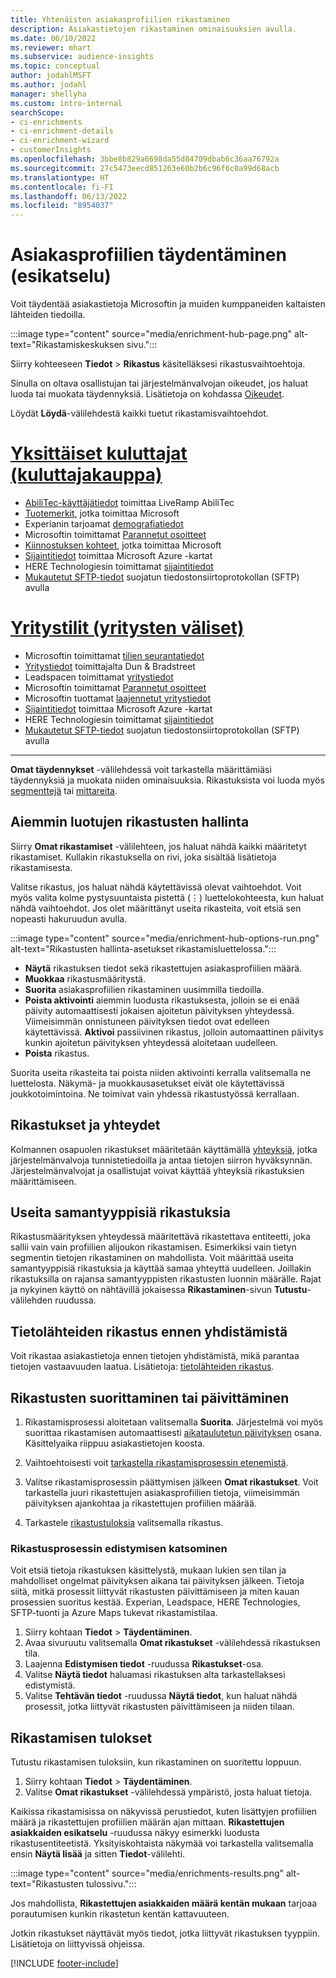 ```yaml
---
title: Yhtenäisten asiakasprofiilien rikastaminen
description: Asiakastietojen rikastaminen ominaisuuksien avulla.
ms.date: 06/10/2022
ms.reviewer: mhart
ms.subservice: audience-insights
ms.topic: conceptual
author: jodahlMSFT
ms.author: jodahl
manager: shellyha
ms.custom: intro-internal
searchScope:
- ci-enrichments
- ci-enrichment-details
- ci-enrichment-wizard
- customerInsights
ms.openlocfilehash: 3bbe8b829a6698da55d84709dbab6c36aa76792a
ms.sourcegitcommit: 27c5473eecd851263e60b2b6c96f6c0a99d68acb
ms.translationtype: HT
ms.contentlocale: fi-FI
ms.lasthandoff: 06/13/2022
ms.locfileid: "8954037"
---
```

# <a name="enrichment-for-customer-profiles-preview"></a>Asiakasprofiilien täydentäminen (esikatselu)

Voit täydentää asiakastietoja Microsoftin ja muiden kumppaneiden kaltaisten lähteiden tiedoilla.

:::image type="content" source="media/enrichment-hub-page.png" alt-text="Rikastamiskeskuksen sivu.":::

Siirry kohteeseen **Tiedot** > **Rikastus** käsitelläksesi rikastusvaihtoehtoja.  

Sinulla on oltava osallistujan tai järjestelmänvalvojan oikeudet, jos haluat luoda tai muokata täydennyksiä. Lisätietoja on kohdassa [Oikeudet](permissions.md).

Löydät **Löydä**-välilehdestä kaikki tuetut rikastamisvaihtoehdot.

# <a name="individual-consumers-b-to-c"></a>[Yksittäiset kuluttajat (kuluttajakauppa)](#tab/b2c)

- [AbiliTec-käyttäjätiedot](enrichment-liveramp.md) toimittaa LiveRamp AbiliTec
- [Tuotemerkit](enrichment-microsoft.md), jotka toimittaa Microsoft
- Experianin tarjoamat [demografiatiedot](enrichment-experian.md)
- Microsoftin toimittamat [Parannetut osoitteet](enrichment-enhanced-addresses.md)
- [Kiinnostuksen kohteet](enrichment-microsoft.md), jotka toimittaa Microsoft
- [Sijaintitiedot](enrichment-azure-maps.md) toimittaa Microsoft Azure -kartat
- HERE Technologiesin toimittamat [sijaintitiedot](enrichment-here.md)
- [Mukautetut SFTP-tiedot](enrichment-SFTP-custom-import.md) suojatun tiedostonsiirtoprotokollan (SFTP) avulla

# <a name="business-accounts-b-to-b"></a>[Yritystilit (yritysten väliset)](#tab/b2b)

- Microsoftin toimittamat [tilien seurantatiedot](enrichment-office.md)
- [Yritystiedot](enrichment-dnb.md) toimittajalta Dun & Bradstreet
- Leadspacen toimittamat [yritystiedot](enrichment-leadspace.md)
- Microsoftin toimittamat [Parannetut osoitteet](enrichment-enhanced-addresses.md)
- Microsoftin tuottamat [laajennetut yritystiedot](enrichment-enhanced-company-data.md)
- [Sijaintitiedot](enrichment-azure-maps.md) toimittaa Microsoft Azure -kartat
- HERE Technologiesin toimittamat [sijaintitiedot](enrichment-here.md)
- [Mukautetut SFTP-tiedot](enrichment-SFTP-custom-import.md) suojatun tiedostonsiirtoprotokollan (SFTP) avulla

---

**Omat täydennykset** -välilehdessä voit tarkastella määrittämiäsi täydennyksiä ja muokata niiden ominaisuuksia. Rikastuksista voi luoda myös [segmenttejä](segments.md) tai [mittareita](measures.md).

## <a name="manage-existing-enrichments"></a>Aiemmin luotujen rikastusten hallinta

Siirry **Omat rikastamiset** -välilehteen, jos haluat nähdä kaikki määritetyt rikastamiset. Kullakin rikastuksella on rivi, joka sisältää lisätietoja rikastamisesta.

Valitse rikastus, jos haluat nähdä käytettävissä olevat vaihtoehdot. Voit myös valita kolme pystysuuntaista pistettä (&vellip;) luettelokohteesta, kun haluat nähdä vaihtoehdot. Jos olet määrittänyt useita rikasteita, voit etsiä sen nopeasti hakuruudun avulla.

:::image type="content" source="media/enrichment-hub-options-run.png" alt-text="Rikastusten hallinta-asetukset rikastamisluettelossa.":::

- **Näytä** rikastuksen tiedot sekä rikastettujen asiakasprofiilien määrä.
- **Muokkaa** rikastusmääritystä.
- **Suorita** asiakasprofiilien rikastaminen uusimmilla tiedoilla.
- **Poista aktivointi** aiemmin luodusta rikastuksesta, jolloin se ei enää päivity automaattisesti jokaisen ajoitetun päivityksen yhteydessä. Viimeisimmän onnistuneen päivityksen tiedot ovat edelleen käytettävissä. **Aktivoi** passiivinen rikastus, jolloin automaattinen päivitys kunkin ajoitetun päivityksen yhteydessä aloitetaan uudelleen.
- **Poista** rikastus.

Suorita useita rikasteita tai poista niiden aktivointi kerralla valitsemalla ne luettelosta. Näkymä- ja muokkausasetukset eivät ole käytettävissä joukkotoimintoina. Ne toimivat vain yhdessä rikastustyössä kerrallaan.

## <a name="enrichments-and-connections"></a>Rikastukset ja yhteydet

Kolmannen osapuolen rikastukset määritetään käyttämällä [yhteyksiä](connections.md), jotka järjestelmänvalvoja tunnistetiedoilla ja antaa tietojen siirron hyväksynnän. Järjestelmänvalvojat ja osallistujat voivat käyttää yhteyksiä rikastuksien määrittämiseen.  

## <a name="multiple-enrichments-of-the-same-type"></a>Useita samantyyppisiä rikastuksia

Rikastusmäärityksen yhteydessä määritettävä rikastettava entiteetti, joka sallii vain vain profiilien alijoukon rikastamisen. Esimerkiksi vain tietyn segmentin tietojen rikastaminen on mahdollista. Voit määrittää useita samantyyppisiä rikastuksia ja käyttää samaa yhteyttä uudelleen. Joillakin rikastuksilla on rajansa samantyyppisten rikastusten luonnin määrälle. Rajat ja nykyinen käyttö on nähtävillä jokaisessa **Rikastaminen**-sivun **Tutustu**-välilehden ruudussa.

## <a name="enrich-data-sources-before-unification"></a>Tietolähteiden rikastus ennen yhdistämistä

Voit rikastaa asiakastietoja ennen tietojen yhdistämistä, mikä parantaa tietojen vastaavuuden laatua. Lisätietoja: [tietolähteiden rikastus](data-sources-enrichment.md).

## <a name="run-or-refresh-enrichments"></a>Rikastusten suorittaminen tai päivittäminen

1. Rikastamisprosessi aloitetaan valitsemalla **Suorita**. Järjestelmä voi myös suorittaa rikastamisen automaattisesti [aikataulutetun päivityksen](system.md#schedule-tab) osana. Käsittelyaika riippuu asiakastietojen koosta.

1. Vaihtoehtoisesti voit [tarkastella rikastamisprosessin etenemistä](#see-the-progress-of-the-enrichment-process).

1. Valitse rikastamisprosessin päättymisen jälkeen **Omat rikastukset**. Voit tarkastella juuri rikastettujen asiakasprofiilien tietoja, viimeisimmän päivityksen ajankohtaa ja rikastettujen profiilien määrää.

1. Tarkastele [rikastustuloksia](#enrichment-results) valitsemalla rikastus.

### <a name="see-the-progress-of-the-enrichment-process"></a>Rikastusprosessin edistymisen katsominen

Voit etsiä tietoja rikastuksen käsittelystä, mukaan lukien sen tilan ja mahdolliset ongelmat päivityksen aikana tai päivityksen jälkeen. Tietoja siitä, mitkä prosessit liittyvät rikastusten päivittämiseen ja miten kauan prosessien suoritus kestää. Experian, Leadspace, HERE Technologies, SFTP-tuonti ja Azure Maps tukevat rikastamistilaa.

1. Siirry kohtaan **Tiedot** > **Täydentäminen**.
1. Avaa sivuruutu valitsemalla **Omat rikastukset** -välilehdessä rikastuksen tila.
1. Laajenna **Edistymisen tiedot** -ruudussa **Rikastukset**-osa.
1. Valitse **Näytä tiedot** haluamasi rikastuksen alta tarkastellaksesi edistymistä.
1. Valitse **Tehtävän tiedot** -ruudussa **Näytä tiedot**, kun haluat nähdä prosessit, jotka liittyvät rikastusten päivittämiseen ja niiden tilaan.

## <a name="enrichment-results"></a>Rikastamisen tulokset

Tutustu rikastamisen tuloksiin, kun rikastaminen on suoritettu loppuun.

1. Siirry kohtaan **Tiedot** > **Täydentäminen**.
1. Valitse **Omat rikastukset** -välilehdessä ympäristö, josta haluat tietoja.

Kaikissa rikastamisissa on näkyvissä perustiedot, kuten lisättyjen profiilien määrä ja rikastettujen profiilien määrän ajan mittaan. **Rikastettujen asiakkaiden esikatselu** -ruudussa näkyy esimerkki luodusta rikastusentiteetistä. Yksityiskohtaista näkymää voi tarkastella valitsemalla ensin **Näytä lisää** ja sitten **Tiedot**-välilehti.

:::image type="content" source="media/enrichments-results.png" alt-text="Rikastusten tulossivu.":::

Jos mahdollista, **Rikastettujen asiakkaiden määrä kentän mukaan** tarjoaa porautumisen kunkin rikastetun kentän kattavuuteen.

Jotkin rikastukset näyttävät myös tiedot, jotka liittyvät rikastuksen tyyppiin. Lisätietoja on liittyvissä ohjeissa.

[!INCLUDE [footer-include](includes/footer-banner.md)]
